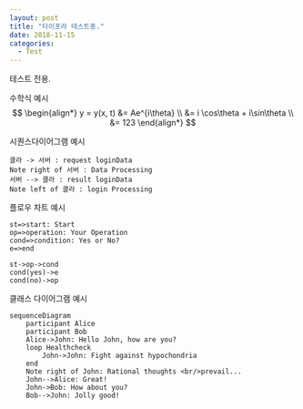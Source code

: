 ```yaml
---
layout: post
title: "타이포라 테스트중."
date: 2018-11-15
categories:
  - Test
---
```

테스트 전용.



수학식 예시
$$
\begin{align*}
y = y(x, t) &= Ae^{i\theta} \\
            &= i \cos\theta + i\sin\theta \\
            &= 123
\end{align*}
$$


시퀀스다이어그램 예시

```sequence
클라 -> 서버 : request loginData
Note right of 서버 : Data Processing
서버 --> 클라 : result loginData
Note left of 클라 : login Processing
```



플로우 차트 예시

```flow
st=>start: Start
op=>operation: Your Operation
cond=>condition: Yes or No?
e=>end

st->op->cond
cond(yes)->e
cond(no)->op
```





클래스 다이어그램 예시

```mermaid
sequenceDiagram
    participant Alice
    participant Bob
    Alice->John: Hello John, how are you?
    loop Healthcheck
        John->John: Fight against hypochondria
    end
    Note right of John: Rational thoughts <br/>prevail...
    John-->Alice: Great!
    John->Bob: How about you?
    Bob-->John: Jolly good!
```

